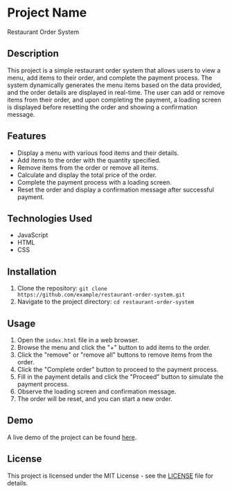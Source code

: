 # Project Name

Restaurant Order System

## Description

This project is a simple restaurant order system that allows users to view a menu, add items to their order, and complete the payment process. The system dynamically generates the menu items based on the data provided, and the order details are displayed in real-time. The user can add or remove items from their order, and upon completing the payment, a loading screen is displayed before resetting the order and showing a confirmation message.

## Features

- Display a menu with various food items and their details.
- Add items to the order with the quantity specified.
- Remove items from the order or remove all items.
- Calculate and display the total price of the order.
- Complete the payment process with a loading screen.
- Reset the order and display a confirmation message after successful payment.

## Technologies Used

- JavaScript
- HTML
- CSS

## Installation

1. Clone the repository: `git clone https://github.com/example/restaurant-order-system.git`
2. Navigate to the project directory: `cd restaurant-order-system`

## Usage

1. Open the `index.html` file in a web browser.
2. Browse the menu and click the "+" button to add items to the order.
3. Click the "remove" or "remove all" buttons to remove items from the order.
4. Click the "Complete order" button to proceed to the payment process.
5. Fill in the payment details and click the "Proceed" button to simulate the payment process.
6. Observe the loading screen and confirmation message.
7. The order will be reset, and you can start a new order.

## Demo

A live demo of the project can be found [here](https://restaurant-ordering-site.netlify.app/).

## License

This project is licensed under the MIT License - see the [LICENSE](LICENSE) file for details.